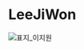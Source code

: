 # LeeJiWon
![표지_이지원](https://user-images.githubusercontent.com/60260284/113490336-3534e980-9504-11eb-840e-2bb2557066ca.png)

